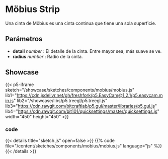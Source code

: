 # Möbius Strip

Una cinta de Möbius es una cinta continua que tiene una sola superficie.

## Parámetros 

- **detail** *number* : El detalle de la cinta. Entre mayor sea, más suave se ve. 
- **radius** *number* : Radio de la cinta.
  
## Showcase

{{< p5-iframe sketch="/showcase/sketches/components/mobius/mobius.js" lib1="https://cdn.jsdelivr.net/gh/freshfork/p5.EasyCam@1.2.1/p5.easycam.min.js" lib2="/showcase/libs/p5.treegl/p5.treegl.js" lib3="https://cdn.rawgit.com/bitcraftlab/p5.gui/master/libraries/p5.gui.js" lib4="https://cdn.rawgit.com/bit101/quicksettings/master/quicksettings.js" width="450" height="450" >}}

### code 

{{< details title="sketch.js" open=false >}}
{{% code file="/content/sketches/components/mobius/mobius.js" language="js" %}}
{{< /details >}}
